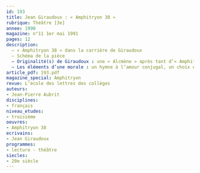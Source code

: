 ```yaml
---
id: 193
title: Jean Giraudoux : « Amphitryon 38 » 
rubrique: Théâtre [3e]
annee: 1990
magazine: n°11 1er mai 1991
pages: 12
description: 
  – « Amphitryon 38 » dans la carrière de Giraudoux
  – Schéma de la pièce
  – Originalité(s) de Giraudoux : une « Alcmène » après tant d’« Amphitryons », effacement de Sosie, une action remaniée et simplifiée
  – Les éléments d’une morale : un hymne à l’amour conjugal, un choix en faveur de l’humanité, la part de la liberté humaine
article_pdf: 193.pdf
magazine_special: Amphitryon
revue: L’école des lettres des collèges
auteurs:
- Jean-Pierre Aubrit
disciplines:
- français
niveau_etudes:
- troisième
oeuvres:
- Amphitryon 38
ecrivains:
- Jean Giraudoux
programmes:
- lecture - théâtre
siecles:
- 20e siècle
---
```

